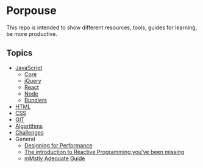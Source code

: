 # Porpouse

This repo is intended to show different resources, tools, guides for learning, be more productive.

## Topics
- [JavaScript](https://github.com/MDOR/Useful-Resources/blob/master/javascript/javascript.md)
  - [Core](https://github.com/MDOR/Useful-Resources/blob/master/javascript/javascript.md)
  - [jQuery](https://github.com/MDOR/Useful-Resources/blob/master/javascript/jquery.md)
  - [React](https://github.com/MDOR/Useful-Resources/blob/master/javascript/react.md)
  - [Node](https://github.com/MDOR/Useful-Resources/blob/master/javascript/react.md)
  - [Bundlers](https://github.com/MDOR/Useful-Resources/blob/master/javascript/bundlers.md)
- [HTML](https://github.com/MDOR/Useful-Resources/blob/master/html/html.md)
- [CSS](https://github.com/MDOR/Useful-Resources/blob/master/css/css.md)
- [GIT](https://github.com/MDOR/Useful-Resources/blob/master/git_/git.md)
- [Algorithms](https://github.com/MDOR/Useful-Resources/blob/master/algorithms/algorithms.md)
- [Challenges](https://github.com/MDOR/Useful-Resources/blob/master/challenges/challenges.md)
- General
  - [Designing for Performance](http://designingforperformance.com/)
  - [The introduction to Reactive Programming you've been missing](https://gist.github.com/staltz/868e7e9bc2a7b8c1f754)
  - [mMstly Adequate Guide](https://github.com/MostlyAdequate/mostly-adequate-guide)

